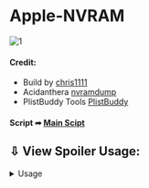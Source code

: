# Apple-NVRAM

![1](https://github.com/chris1111/Apple-NVRAM/assets/6248794/ed874d77-8e40-4ddd-9d88-26e8d45206d9)


<h4>Credit:</h4>
<ul>
    <li>Build by <a href="https://github.com/chris1111/">chris1111</a></li>
    <li>Acidanthera <a href="https://github.com/acidanthera/OpenCorePkg/tree/master/Utilities/LogoutHook">nvramdump</a></li>
    <li>PlistBuddy Tools <a href="https://www.unix.com/man-page/osx/8/PLISTBUDDY/">PlistBuddy</a></li>
</ul>

#### Script ➦ [Main Scipt](https://github.com/chris1111/Apple-NVRAM/blob/Master/Sources/Resources/script)

## ⇩ View Spoiler Usage:
<details> 
  <summary>Usage</summary>

![1](https://github.com/chris1111/Apple-NVRAM/assets/6248794/e060950c-4177-454f-b35c-0d7bb4967c80)


![2](https://github.com/chris1111/Apple-NVRAM/assets/6248794/7c60e7a7-7e91-44a0-973f-a63fb5f75617)


![3](https://github.com/chris1111/Apple-NVRAM/assets/6248794/6e97af07-5560-40d1-ab39-fe38a8fb8f4b)


![4](https://github.com/chris1111/Apple-NVRAM/assets/6248794/9b9fe356-fff8-4e1d-a653-cc16c88286d7)


</details>
